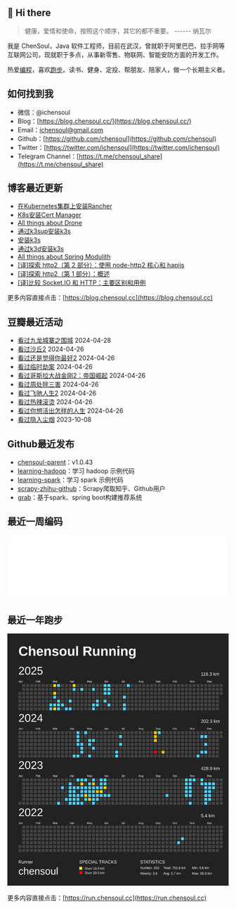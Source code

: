 ## 👋 Hi there

> 健康，爱情和使命，按照这个顺序，其它的都不重要。 ------ 纳瓦尔

我是 ChenSoul，Java 软件工程师，目前在武汉，曾就职于阿里巴巴、拉手网等互联网公司，现就职于多点，从事新零售、物联网、智能安防方面的开发工作。

热爱[编程](https://blog.chensoul.cc/categories/review/)，喜欢[跑步](https://run.chensoul.cc/)。读书、健身、定投、帮朋友、陪家人，做一个长期主义者。

## 如何找到我

- 微信：@ichensoul
- Blog：[https://blog.chensoul.cc/](https://blog.chensoul.cc/)
- Email：[ichensoul@gmail.com](mailto:ichensoul@gmail.com)
- Github：[https://github.com/chensoul](https://github.com/chensoul)
- Twitter：[https://twitter.com/ichensoul](https://twitter.com/ichensoul)
- Telegram Channel：[https://t.me/chensoul_share](https://t.me/chensoul_share)

## 博客最近更新

<!-- blog starts -->
- [在Kubernetes集群上安装Rancher](https://blog.chensoul.cc/posts/2024/05/10/install-rancher/)
- [K8s安装Cert Manager](https://blog.chensoul.cc/posts/2024/05/10/install-cert-manager/)
- [All things about Drone](https://blog.chensoul.cc/posts/2024/05/09/all-things-about-drone/)
- [通过k3sup安装k3s](https://blog.chensoul.cc/posts/2024/05/09/install-k3s-using-k3sup/)
- [安装k3s](https://blog.chensoul.cc/posts/2024/05/09/install-k3s/)
- [通过k3d安装k3s](https://blog.chensoul.cc/posts/2024/05/09/install-k3s-using-k3d/)
- [All things about Spring Modulith](https://blog.chensoul.cc/posts/2024/05/09/all-things-about-spring-modulith/)
- [[译]探索 http2（第 2 部分）：使用 node-http2 核心和 hapijs](https://blog.chensoul.cc/posts/2024/05/08/exploring-http2-part-2-overview/)
- [[译]探索 http2（第 1 部分）：概述](https://blog.chensoul.cc/posts/2024/05/08/exploring-http2-part-1-overview/)
- [[译]比较 Socket.IO 和 HTTP：主要区别和用例](https://blog.chensoul.cc/posts/2024/05/08/socketio-vs-http/)
<!-- blog ends -->

更多内容直接点击：[https://blog.chensoul.cc](https://blog.chensoul.cc)

## 豆瓣最近活动

<!-- douban starts -->
- [看过九龙城寨之围城](http://movie.douban.com/subject/24284175/) 2024-04-28
- [看过沙丘2](http://movie.douban.com/subject/35575567/) 2024-04-26
- [看过还是觉得你最好2](http://movie.douban.com/subject/36530235/) 2024-04-26
- [看过临时劫案](http://movie.douban.com/subject/35491115/) 2024-04-26
- [看过哥斯拉大战金刚2：帝国崛起](http://movie.douban.com/subject/35453251/) 2024-04-26
- [看过周处除三害](http://movie.douban.com/subject/36151692/) 2024-04-26
- [看过飞驰人生2](http://movie.douban.com/subject/36369452/) 2024-04-26
- [看过热辣滚烫](http://movie.douban.com/subject/36081094/) 2024-04-26
- [看过你想活出怎样的人生](http://movie.douban.com/subject/26925611/) 2024-04-26
- [看过隐入尘烟](http://movie.douban.com/subject/35131346/) 2023-10-08
<!-- douban ends -->

## Github最近发布

<!-- recent_releases starts -->
- [chensoul-parent](https://github.com/chensoul/chensoul-parent/releases/tag/v1.0.43)：v1.0.43
- [learning-hadoop](https://github.com/chensoul/learning-hadoop/releases/tag/v0.0.1)：学习 hadoop 示例代码
- [learning-spark](https://github.com/chensoul/learning-spark/releases/tag/v0.0.1)：学习 spark 示例代码
- [scrapy-zhihu-github](https://github.com/chensoul/scrapy-zhihu-github/releases/tag/v0.0.1)：Scrapy爬取知乎、Github用户
- [grab](https://github.com/chensoul/grab/releases/tag/v0.0.1)：基于spark、spring boot构建推荐系统
<!-- recent_releases ends -->

## 最近一周编码

![light](https://raw.githubusercontent.com/chensoul/chensoul/main/images/wakatime_weekly_language_stats.svg#gh-light-mode-only)

## 最近一年跑步

[![light](https://raw.githubusercontent.com/chensoul/running_page/master/assets/github.svg#gh-light-mode-only)](https://run.chensoul.cc)

更多内容直接点击：[https://run.chensoul.cc](https://run.chensoul.cc)
